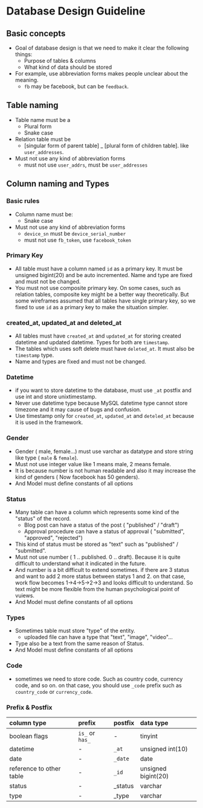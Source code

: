 # Database Design Guideline

## Basic concepts

* Goal of database design is that we need to make it clear the following things:
  * Purpose of tables & columns
  * What kind of data should be stored
* For example, use abbreviation forms makes people unclear about the meaning.
  * `fb` may be facebook, but can be `feedback`.

## Table naming

* Table name must be a
  * Plural form
  * Snake case
* Relation table must be
  * [singular form of parent table] _ [plural form of children table]. like `user_addresses`.
* Must not use any kind of abbreviation forms
  * must not use `user_addrs`, must be `user_addresses`

## Column naming and Types

### Basic rules

* Column name must be:
  * Snake case
* Must not use any kind of abbreviation forms
  * `device_sn` must be `device_serial_number`
  * must not use `fb_token`, use `facebook_token`

### Primary Key

* All table must have a column named `id` as a primary key. It must be unsigned bigint(20) and be auto incremented. Name and type are fixed and must not be changed.
* You must not use composite primary key. On some cases, such as relation tables, composite key might be a better way theoretically. But some wireframes assumed that all tables have single primary key, so we fixed to use `id` as a primary key to make the situation simpler.

### created_at, updated_at and deleted_at

* All tables must have `created_at` and `updated_at` for storing created datetime and updated datetime. Types for both are `timestamp`.
* The tables which uses soft delete must have `deleted_at`. It must also be `timestamp` type.
* Name and types are fixed and must not be changed.

### Datetime
* if you want to store datetime to the database, must use `_at` postfix and use int and store unixtimestamp.
* Never use datetime type because MySQL datetime type cannot store timezone and it may cause of bugs and confusion.
* Use timestamp only for `created_at`, `updated_at` and `deteled_at` because it is used in the framework.

### Gender
* Gender ( male, female...) must use varchar as datatype and store string like type ( `male` & `female`).
* Must not use integer value like 1 means male, 2 means female.
* It is because number is not human readable and also it may increase the kind of genders ( Now facebook has 50 genders).
* And Model must define constants of all options

### Status
* Many table can have a column which represents some kind of the "status" of the record.
  * Blog post can have a status of the post ( "published" / "draft")
  * Approval procedure can have a status of approval ( "submitted", "approved", "rejected")
* This kind of status must be stored as "text" such as "published" / "submitted".
* Must not use number ( 1 .. published. 0 .. draft). Because it is quite difficult to understand what it indicated in the future.
* And number is a bit difficult to extend sometimes. if there are 3 status and want to add 2 more status between statys 1 and 2. on that case, work flow becomes 1->4->5->2->3 and looks difficult to understand. So text might be more flexible from the human psychological point of vuiews.
* And Model must define constants of all options

### Types
* Sometimes table must store "type" of the entity.
  * uploaded file can have a type that "text", "image", "video"...
* Type also be a text from the same reason of Status.
* And Model must define constants of all options

### Code
* sometimes we need to store code. Such as country code, currency code, and so on. on that case, you should use `_code` prefix such as `country_code` or `currency_code`.

### Prefix & Postfix

|column type|prefix|postfix|data type|
|:--|:--|:--|:--|
|boolean flags|`is_` or `has_`|-|tinyint|
|datetime|-|`_at`|unsigned int(10)|
|date|-|`_date`|date|
|reference to other table|-|`_id`|unsigned bigint(20)|
|status|-|_status|varchar|
|type|-|_type|varchar|
